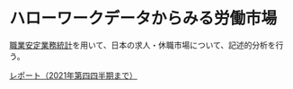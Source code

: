 # ハローワークデータからみる労働市場

[職業安定業務統計](https://www.mhlw.go.jp/toukei/list/114-1.html)を用いて、日本の求人・休職市場について、記述的分析を行う。

[レポート（2021年第四四半期まで）](https://tetokawata.github.io/mismatch_JPN_labor_market/index.html)